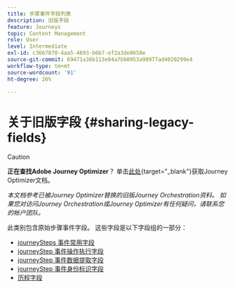 ```yaml
---
title: 步骤事件字段列表
description: 旧版字段
feature: Journeys
topic: Content Management
role: User
level: Intermediate
exl-id: c3667870-4aa5-4693-b6b7-ef2a3de8658e
source-git-commit: 69471a36b113e04a7bb0953a90977ad4020299e4
workflow-type: tm+mt
source-wordcount: '91'
ht-degree: 26%

---
```


# 关于旧版字段 {#sharing-legacy-fields}


>[!CAUTION]
>
>**正在查找Adobe Journey Optimizer**？ 单击[此处](https://experienceleague.adobe.com/zh-hans/docs/journey-optimizer/using/ajo-home){target="_blank"}获取Journey Optimizer文档。
>
>
>_本文档参考已被Journey Optimizer替换的旧版Journey Orchestration资料。 如果您对访问Journey Orchestration或Journey Optimizer有任何疑问，请联系您的帐户团队。_


此类别包含原始步骤事件字段。 这些字段是以下字段组的一部分：

* [journeySteps 事件常用字段](../building-journeys/sharing-common-fields.md)
* [journeyStep 事件操作执行字段](../building-journeys/sharing-execution-fields.md)
* [journeyStep 事件数据提取字段](../building-journeys/sharing-fetch-fields.md)
* [journeyStep 事件身份标识字段](../building-journeys/sharing-identity-fields.md)
* [历程字段](../building-journeys/sharing-journey-fields.md)
